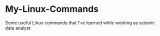 # My-Linux-Commands
Some useful Linux commands that I've learned while working as seismic data analyst
